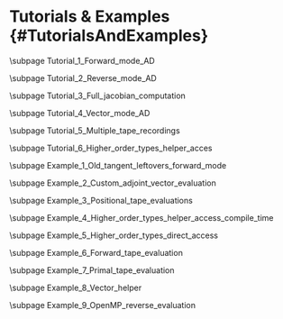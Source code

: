 Tutorials & Examples {#TutorialsAndExamples}
=======

\subpage Tutorial_1_Forward_mode_AD

\subpage Tutorial_2_Reverse_mode_AD

\subpage Tutorial_3_Full_jacobian_computation

\subpage Tutorial_4_Vector_mode_AD

\subpage Tutorial_5_Multiple_tape_recordings

\subpage Tutorial_6_Higher_order_types_helper_acces

\subpage Example_1_Old_tangent_leftovers_forward_mode

\subpage Example_2_Custom_adjoint_vector_evaluation

\subpage Example_3_Positional_tape_evaluations

\subpage Example_4_Higher_order_types_helper_access_compile_time

\subpage Example_5_Higher_order_types_direct_access

\subpage Example_6_Forward_tape_evaluation

\subpage Example_7_Primal_tape_evaluation

\subpage Example_8_Vector_helper

\subpage Example_9_OpenMP_reverse_evaluation
